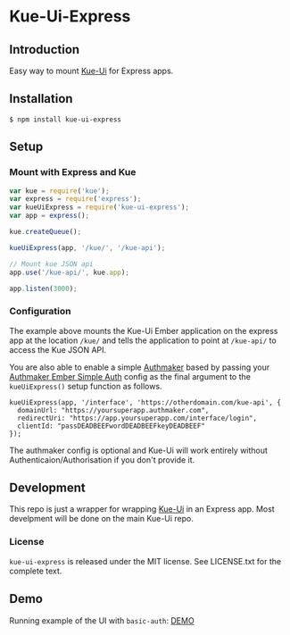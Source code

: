 # Kue-Ui-Express

## Introduction
Easy way to mount [Kue-Ui](https://github.com/stonecircle/kue-ui) for Express apps.

## Installation
```
$ npm install kue-ui-express
```

## Setup

### Mount with Express and Kue

```javascript
var kue = require('kue');
var express = require('express');
var kueUiExpress = require('kue-ui-express');
var app = express();

kue.createQueue();

kueUiExpress(app, '/kue/', '/kue-api');

// Mount kue JSON api
app.use('/kue-api/', kue.app);

app.listen(3000);
```

### Configuration

The example above mounts the Kue-Ui Ember application on the express app at the location `/kue/` and tells the application to point at `/kue-api/` to access the Kue JSON API.

You are also able to enable a simple [Authmaker](https://authmaker.com) based by passing your [Authmaker Ember Simple Auth](https://github.com/Authmaker/authmaker-ember-simple-auth) config as the final argument to the `kueUiExpress()` setup function as follows.

```
kueUiExpress(app, '/interface', 'https://otherdomain.com/kue-api', {
  domainUrl: "https://yoursuperapp.authmaker.com",
  redirectUri: "https://app.yoursuperapp.com/interface/login",
  clientId: "passDEADBEEFwordDEADBEEFkeyDEADBEEF"
});
```

The authmaker config is optional and Kue-Ui will work entirely without Authenticaion/Authorisation if you don't provide it.

## Development
This repo is just a wrapper for wrapping [Kue-Ui](https://github.com/stonecircle/kue-ui) in an Express app. Most develpment will be done on the main Kue-Ui repo.

### License
`kue-ui-express` is released under the MIT license. See LICENSE.txt for the complete text.

## Demo
Running example of the UI with `basic-auth`: [DEMO](https://github.com/zauberware/node-kue-express-ui-heroku-example)

